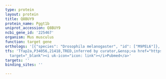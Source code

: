 ```yaml
---
type: protein
layout: protein
title: Q8BUY9
protein_name: Pggt1b
uniprot_accession: Q8BUY9
ncbi_gene_id: '225467'
organism: Mus musculus
function: target gene
orthologs: '[{"species": "Drosophila melanogaster", "id": ["M9PEL6"]}, {"species": "Caenorhabditis elegans", "id": ["O18197"]}, {"species": "Homo sapiens", "id": ["P53609"]}, {"species": "Rattus norvegicus", "id": ["P53610"]}, {"species": "Saccharomyces cerevisiae", "id": ["<a href=\"/protein/p18898\">P18898</a>"]}]'
tfs: 'Tfap2a,P34056,21418,TRED,inferred by curator,&ensp;<a href="https://www.ncbi.nlm.nih.gov/pubmed/?term=17202159%5Buid%5D"
  target="_blank"><i uk-icon="icon: link"></i>Pubmed</a>'
targets: ''
binding_sites: ''

---
```


